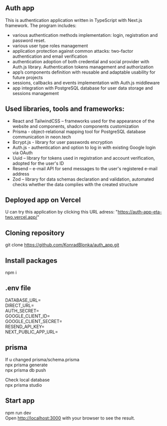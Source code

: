 ## Auth app
This is authentication application written in TypeScript with Next.js framework.
The program includes:
- various authentication methods implementation: login, registration and password reset. 
- various user type roles management 
- application protection against common attacks: two-factor authentication and email verification  
- authentication adoption of both credential and social provider with Auth.js library. Authentication tokens management and authorization  
- app’s components definition with reusable and adaptable usability for future projects 
- sessions, callbacks and events implementation with Auth.js middleware    
- app integration with PostgreSQL database for user data storage and sessions management 

## Used libraries, tools and frameworks: 
- React and TailwindCSS – frameworks used for the appearance of the website and components, shadcn components customization 
- Prisma - object-relational mapping tool for PostgreSQL database communication in neon.tech 
- Bcrypt.js - library for user passwords encryption 
- Auth.js - authentication and option to log in with existing Google login via OAuth 
- Uuid – library for tokens used in registration and account verification, adopted for the user's ID 
- Resend – e-mail API for send messages to the user's registered e-mail address 
- Zod – library for data schemas declaration and validation, automated checks whether the data complies with the created structure 

## Deployed app on Vercel
U can try this application by clicking this URL adress: "https://auth-app-eta-two.vercel.app/"

## Cloning repository
git clone https://github.com/KonradBlonka/auth_app.git

## Install packages
npm i

## .env file
DATABASE_URL=<br />
DIRECT_URL=<br />
AUTH_SECRET=<br />
GOOGLE_CLIENT_ID=<br />
GOOGLE_CLIENT_SECRET=<br />
RESEND_API_KEY=<br />
NEXT_PUBLIC_APP_URL=<br />

## prisma
If u changed prisma/schema.prisma <br />
npx prisma generate <br />
npx prisma db push <br />

Check local database <br />
npx prisma studio

## Start app
npm run dev <br />
Open [http://localhost:3000](http://localhost:3000) with your browser to see the result.


